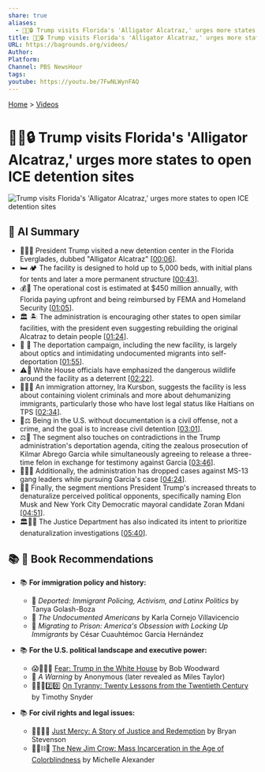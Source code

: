 ```yaml
---
share: true
aliases:
  - 👹🐊🔒 Trump visits Florida's 'Alligator Alcatraz,' urges more states to open ICE detention sites
title: 👹🐊🔒 Trump visits Florida's 'Alligator Alcatraz,' urges more states to open ICE detention sites
URL: https://bagrounds.org/videos/
Author: 
Platform: 
Channel: PBS NewsHour
tags: 
youtube: https://youtu.be/7FwNLWynFAQ
---
```

[Home](../index.md) > [Videos](./index.md)  
# 👹🐊🔒 Trump visits Florida's 'Alligator Alcatraz,' urges more states to open ICE detention sites  
![Trump visits Florida's 'Alligator Alcatraz,' urges more states to open ICE detention sites](https://youtu.be/7FwNLWynFAQ)  
  
## 🤖 AI Summary  
* 🐊🇺🇸 President Trump visited a new detention center in the Florida Everglades, dubbed "Alligator Alcatraz" \[[00:06](http://www.youtube.com/watch?v=7FwNLWynFAQ&t=6)\].  
* 🛏️ 🏕️ The facility is designed to hold up to 5,000 beds, with initial plans for tents and later a more permanent structure \[[00:43](http://www.youtube.com/watch?v=7FwNLWynFAQ&t=43)\].  
* 💰💸 The operational cost is estimated at $450 million annually, with Florida paying upfront and being reimbursed by FEMA and Homeland Security \[[01:05](http://www.youtube.com/watch?v=7FwNLWynFAQ&t=65)\].  
* 🏛️ 🏝️ The administration is encouraging other states to open similar facilities, with the president even suggesting rebuilding the original Alcatraz to detain people \[[01:24](http://www.youtube.com/watch?v=7FwNLWynFAQ&t=84)\].  
* 📸 🚧 The deportation campaign, including the new facility, is largely about optics and intimidating undocumented migrants into self-deportation \[[01:55](http://www.youtube.com/watch?v=7FwNLWynFAQ&t=115)\].  
* ⚠️🐊 White House officials have emphasized the dangerous wildlife around the facility as a deterrent \[[02:22](http://www.youtube.com/watch?v=7FwNLWynFAQ&t=142)\].  
* 👨‍⚖️💔 An immigration attorney, Ira Kursbon, suggests the facility is less about containing violent criminals and more about dehumanizing immigrants, particularly those who have lost legal status like Haitians on TPS \[[02:34](http://www.youtube.com/watch?v=7FwNLWynFAQ&t=154)\].  
* 📝⚖️ Being in the U.S. without documentation is a civil offense, not a crime, and the goal is to increase civil detention \[[03:01](http://www.youtube.com/watch?v=7FwNLWynFAQ&t=181)\].  
* ⚖️🤔 The segment also touches on contradictions in the Trump administration's deportation agenda, citing the zealous prosecution of Kilmar Abrego Garcia while simultaneously agreeing to release a three-time felon in exchange for testimony against Garcia \[[03:46](http://www.youtube.com/watch?v=7FwNLWynFAQ&t=226)\].  
* 🦹‍♂️🚫 Additionally, the administration has dropped cases against MS-13 gang leaders while pursuing Garcia's case \[[04:24](http://www.youtube.com/watch?v=7FwNLWynFAQ&t=264)\].  
* 📢🚫 Finally, the segment mentions President Trump's increased threats to denaturalize perceived political opponents, specifically naming Elon Musk and New York City Democratic mayoral candidate Zoran Mdani \[[04:51](http://www.youtube.com/watch?v=7FwNLWynFAQ&t=291)\].  
* 🏛️🕵️‍♀️ The Justice Department has also indicated its intent to prioritize denaturalization investigations \[[05:40](http://www.youtube.com/watch?v=7FwNLWynFAQ&t=340)\].  
  
## 📚 📖 Book Recommendations  
* 📚 **For immigration policy and history:**  
    * 📖 *Deported: Immigrant Policing, Activism, and Latinx Politics* by Tanya Golash-Boza  
    * 📖 *The Undocumented Americans* by Karla Cornejo Villavicencio  
    * 📖 *Migrating to Prison: America's Obsession with Locking Up Immigrants* by César Cuauhtémoc García Hernández  
  
* 📚 **For the U.S. political landscape and executive power:**  
    * 😱🤡🇺🇸 [ Fear: Trump in the White House](../books/fear.md) by Bob Woodward  
    * 📖 *A Warning* by Anonymous (later revealed as Miles Taylor)  
    * 👑🚫📜2️⃣0️⃣ [ On Tyranny: Twenty Lessons from the Twentieth Century](../books/on-tyranny.md) by Timothy Snyder  
  
* 📚 **For civil rights and legal issues:**  
    * 🧑🏿‍⚖️🔄 [ Just Mercy: A Story of Justice and Redemption](../books/just-mercy-a-story-of-justice-and-redemption.md) by Bryan Stevenson  
    * 🧑🏿⛓️🙈 [ The New Jim Crow: Mass Incarceration in the Age of Colorblindness](../books/the-new-jim-crow-mass-incarceration-in-the-age-of-colorblindness.md) by Michelle Alexander
